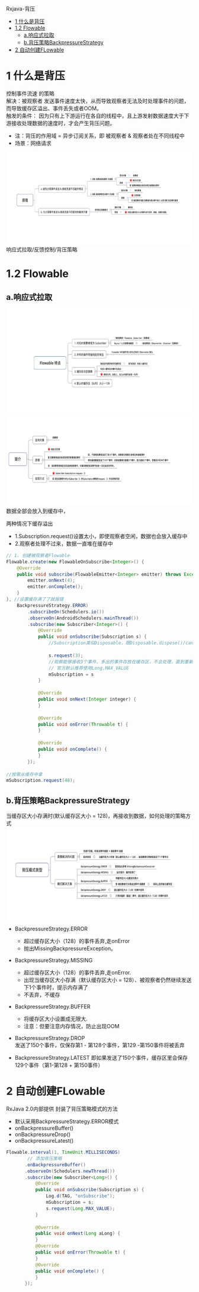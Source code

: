 Rxjava-背压

<!-- TOC -->

- [1 什么是背压](#1-什么是背压)
- [1.2 Flowable](#12-flowable)
    - [a.响应式拉取](#a响应式拉取)
    - [b.背压策略BackpressureStrategy](#b背压策略backpressurestrategy)
- [2 自动创建FLowable](#2-自动创建flowable)

<!-- /TOC -->

# 1 什么是背压
控制事件流速 的策略  
解决：被观察者 发送事件速度太快，从而导致观察者无法及时处理事件的问题，而导致缓存区溢出、事件丢失或者OOM。  
触发的条件： 因为只有上下游运行在各自的线程中，且上游发射数据速度大于下游接收处理数据的速度时，才会产生背压问题。
* 注：背压的作用域 = 异步订阅关系，即 被观察者 & 观察者处在不同线程中
* 场景：网络请求

<img src="image/rxjava_3.png" height="250" />
响应式拉取/反馈控制/背压策略

# 1.2 Flowable
## a.响应式拉取
<img src="image/rxjava_4.png" height="280" />

<img src="image/rxjava_5.png" height="250" />
数据全部会放入到缓存中，

两种情况下缓存溢出
* 1.Subscription.request()设置太小，即使观察者空闲，数据也会放入缓存中
* 2.观察者处理不过来，数据一直堆在缓存中

```java  
// 1. 创建被观察者Flowable
Flowable.create(new FlowableOnSubscribe<Integer>() {
    @Override
    public void subscribe(FlowableEmitter<Integer> emitter) throws Exception {
        emitter.onNext(4);
        emitter.onComplete();
    }
}, //设置缓存满了了就报错
    BackpressureStrategy.ERROR)
		.subscribeOn(Schedulers.io())
        .observeOn(AndroidSchedulers.mainThread())
        .subscribe(new Subscriber<Integer>() {
            @Override
            public void onSubscribe(Subscription s) {
                //Subscription类似Disposable，既Disposable.dispose()/cancel()切断连接
                
                s.request(3);
                //观察能够接收3个事件，多出的事件存放在缓存区，不会处理，直到重新设置request()
                // 官方默认推荐使用Long.MAX_VALUE
                mSubscription = s
            }

            @Override
            public void onNext(Integer integer) {
            }

            @Override
            public void onError(Throwable t) {
            }

            @Override
            public void onComplete() {
            }
        });

//按需从缓存中拿
mSubscription.request(48);
```

## b.背压策略BackpressureStrategy
当缓存区大小存满时(默认缓存区大小 = 128)，再接收到数据，如何处理的策略方式
<img src="image/rxjava_6.png" height="250" />

* BackpressureStrategy.ERROR
    * 超过缓存区大小（128）的事件丢弃,走onError  
    * 抛出MissingBackpressureException。

* BackpressureStrategy.MISSING
  * 超过缓存区大小（128）的事件丢弃,走onError.  
  * 出现当缓存区大小存满（默认缓存区大小 = 128）、被观察者仍然继续发送下1个事件时，提示内存满了
  * 不丢弃，不缓存

* BackpressureStrategy.BUFFER  
  * 将缓存区大小设置成无限大.  
  * 注意：但要注意内存情况，防止出现OOM

* BackpressureStrategy.DROP  
发送了150个事件，仅保存第1 - 第128个事件，第129 -第150事件将被丢弃

* BackpressureStrategy.LATEST
即如果发送了150个事件，缓存区里会保存129个事件（第1-第128 + 第150事件）

# 2 自动创建FLowable
RxJava 2.0内部提供 封装了背压策略模式的方法  
* 默认采用BackpressureStrategy.ERROR模式
* onBackpressureBuffer()
* onBackpressureDrop()
* onBackpressureLatest()

```java
Flowable.interval(1, TimeUnit.MILLISECONDS)
        // 添加背压策略
       .onBackpressureBuffer() 
       .observeOn(Schedulers.newThread()) 
       .subscribe(new Subscriber<Long>() {
           @Override
           public void onSubscribe(Subscription s) {
               Log.d(TAG, "onSubscribe");
               mSubscription = s;
               s.request(Long.MAX_VALUE); 
           }

           @Override
           public void onNext(Long aLong) {
           }
           @Override
           public void onError(Throwable t) {
           }
           @Override
           public void onComplete() {
           }
       });
```